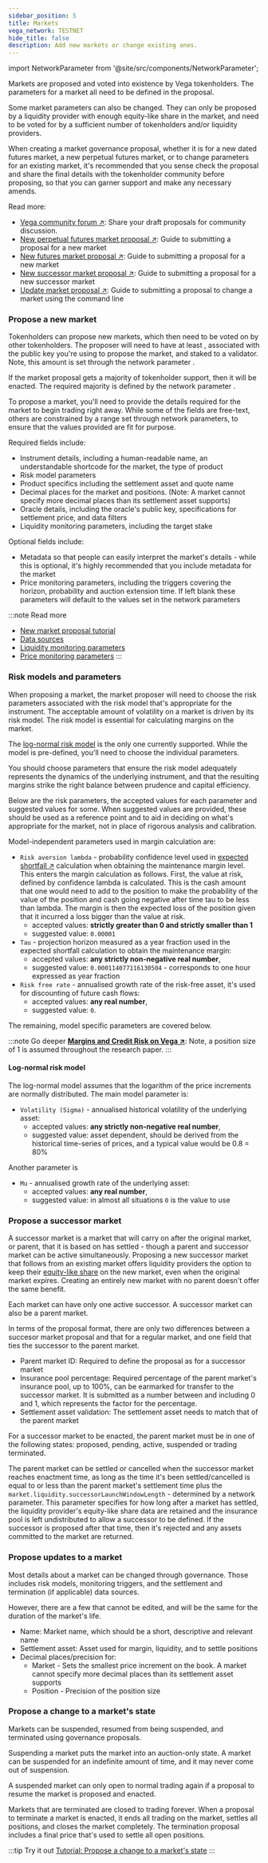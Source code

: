 ```yaml
---
sidebar_position: 5
title: Markets
vega_network: TESTNET
hide_title: false
description: Add new markets or change existing ones.
---
```

import NetworkParameter from '@site/src/components/NetworkParameter';

Markets are proposed and voted into existence by Vega tokenholders. The parameters for a market all need to be defined in the proposal.

Some market parameters can also be changed. They can only be proposed by a liquidity provider with enough equity-like share in the market, and need to be voted for by a sufficient number of tokenholders and/or liquidity providers.

When creating a market governance proposal, whether it is for a new dated futures market, a new perpetual futures market, or to change parameters for an existing market, it's recommended that you sense check the proposal and share the final details with the tokenholder community before proposing, so that you can garner support and make any necessary amends. 

Read more:
* [Vega community forum ↗](https://community.vega.xyz): Share your draft proposals for community discussion.
* [New perpetual futures market proposal ↗](../../tutorials/proposals/new-perpetuals-market.md): Guide to submitting a proposal for a new market
* [New futures market proposal ↗](../../tutorials/proposals/new-market-proposal.md): Guide to submitting a proposal for a new market
* [New successor market proposal ↗](../../tutorials/proposals/new-successor-market-proposal.md): Guide to submitting a proposal for a new successor market
* [Update market proposal ↗](../../tutorials/proposals/update-market-proposal.md): Guide to submitting a proposal to change a market using the command line

### Propose a new market
Tokenholders can propose new markets, which then need to be voted on by other tokenholders. The proposer will need to have at least <NetworkParameter frontMatter={frontMatter} param="governance.proposal.market.minProposerBalance" hideName={true} suffix="tokens" />, associated with the public key you're using to propose the market, and staked to a validator. Note, this amount is set through the network parameter <NetworkParameter frontMatter={frontMatter} param="governance.proposal.market.minProposerBalance" hideValue={true} />.

If the market proposal gets a <NetworkParameter frontMatter={frontMatter} param="governance.proposal.market.requiredMajority" hideName={true} formatter="percent"/> majority of tokenholder support, then it will be enacted. The required majority is defined by the network parameter <NetworkParameter frontMatter={frontMatter} param="governance.proposal.market.requiredMajority" hideValue={true} />.

To propose a market, you'll need to provide the details required for the market to begin trading right away. While some of the fields are free-text, others are constrained by a range set through network parameters, to ensure that the values provided are fit for purpose.

Required fields include:
* Instrument details, including a human-readable name, an understandable shortcode for the market, the type of product
* Risk model parameters
* Product specifics including the settlement asset and quote name
* Decimal places for the market and positions. (Note: A market cannot specify more decimal places than its settlement asset supports)
* Oracle details, including the oracle's public key, specifications for settlement price, and data filters
* Liquidity monitoring parameters, including the target stake

Optional fields include: 
* Metadata so that people can easily interpret the market's details - while this is optional, it's highly recommended that you include metadata for the market
* Price monitoring parameters, including the triggers covering the horizon, probability and auction extension time. If left blank these parameters will default to the values set in the network parameters

:::note Read more
* [New market proposal tutorial](../../tutorials/proposals/new-market-proposal.md)
* [Data sources](../trading-on-vega/data-sources.md)
* [Liquidity monitoring parameters](../trading-on-vega/market-protections.md#liquidity-monitoring)
* [Price monitoring parameters](../trading-on-vega/market-protections.md#price-monitoring)
:::

### Risk models and parameters
When proposing a market, the market proposer will need to choose the risk parameters associated with the risk model that's appropriate for the instrument. The acceptable amount of volatility on a market is driven by its risk model. The risk model is essential for calculating margins on the market. 

The [log-normal risk model](#log-normal-risk-model) is the only one currently supported. While the model is pre-defined, you'll need to choose the individual parameters.

You should choose parameters that ensure the risk model adequately represents the dynamics of the underlying instrument, and that the resulting margins strike the right balance between prudence and capital efficiency.

Below are the risk parameters, the accepted values for each parameter and suggested values for some. When suggested values are provided, these should be used as a reference point and to aid in deciding on what's appropriate for the market, not in place of rigorous analysis and calibration.

Model-independent parameters used in margin calculation are:

* `Risk aversion lambda` - probability confidence level used in [expected shortfall ↗](https://vega.xyz/papers/margins-and-credit-risk.pdf#page=7) calculation when obtaining the maintenance margin level. This enters the margin calculation as follows. First, the value at risk, defined by confidence lambda is calculated. This is the cash amount that one would need to add to the position to make the probability of the value of the position and cash going negative after time tau to be less than lambda. The margin is then the expected loss of the position given that it incurred a loss bigger than the value at risk. 
  * accepted values: **strictly greater than 0 and strictly smaller than 1**
  * suggested value: `0.00001`
* `Tau` - projection horizon measured as a year fraction used in the expected shortfall calculation to obtain the maintenance margin:
  * accepted values: **any strictly non-negative real number**,
  * suggested value: `0.000114077116130504` - corresponds to one hour expressed as year fraction
* `Risk free rate` - annualised growth rate of the risk-free asset, it's used for discounting of future cash flows:
  * accepted values: **any real number**,
  * suggested value: `0`.

The remaining, model specific parameters are covered below.

:::note Go deeper
**[Margins and Credit Risk on Vega ↗](https://vega.xyz/papers/margins-and-credit-risk.pdf)**: Note, a position size of 1 is assumed throughout the research paper.
:::

#### Log-normal risk model
The log-normal model assumes that the logarithm of the price increments are normally distributed. The main model parameter is: 
* `Volatility (Sigma)` - annualised historical volatility of the underlying asset:
  * accepted values: **any strictly non-negative real number**,
  * suggested value: asset dependent, should be derived from the historical time-series of prices, and a typical value would be 0.8 = 80%

Another parameter is
* `Mu` - annualised growth rate of the underlying asset:
  * accepted values: **any real number**,
  * suggested value: in almost all situations `0` is the value to use

### Propose a successor market
A successor market is a market that will carry on after the original market, or parent, that it is based on has settled - though a parent and successor market can be active simultaneously. Proposing a new successor market that follows from an existing market offers liquidity providers the option to keep their [equity-like share](../liquidity/rewards-penalties.md#how-liquidity-fees-are-split) on the new market, even when the original market expires. Creating an entirely new market with no parent doesn't offer the same benefit.

Each market can have only one active successor. A successor market can also be a parent market.

In terms of the proposal format, there are only two differences between a succesor market proposal and that for a regular market, and one field that ties the successor to the parent market.
* Parent market ID: Required to define the proposal as for a successor market
* Insurance pool percentage: Required percentage of the parent market's insurance pool, up to 100%, can be earmarked for transfer to the successor market. It is submitted as a number between and including 0 and 1, which represents the factor for the percentage.
* Settlement asset validation: The settlement asset needs to match that of the parent market

For a successor market to be enacted, the parent market must be in one of the following states: proposed, pending, active, suspended or trading terminated. 

The parent market can be settled or cancelled when the successor market reaches enactment time, as long as the time it's been settled/cancelled is equal to or less than the parent market's settlement time plus the `market.liquidity.successorLaunchWindowLength` - determined by a network parameter. This parameter specifies for how long after a market has settled, the liquidity provider's equity-like share data are retained and the insurance pool is left undistributed to allow a successor to be defined. If the successor is proposed after that time, then it's rejected and any assets committed to the market are returned.

### Propose updates to a market
Most details about a market can be changed through governance. Those includes risk models, monitoring triggers, and the settlement and termination (if applicable) data sources.

However, there are a few that cannot be edited, and will be the same for the duration of the market's life.
* Name: Market name, which should be a short, descriptive and relevant name
* Settlement asset: Asset used for margin, liquidity, and to settle positions
* Decimal places/precision for:
  * Market - Sets the smallest price increment on the book. A market cannot specify more decimal places than its settlement asset supports
  * Position - Precision of the position size

### Propose a change to a market's state
Markets can be suspended, resumed from being suspended, and terminated using governance proposals.

Suspending a market puts the market into an auction-only state. A market can be suspended for an indefinite amount of time, and it may never come out of suspension. 

A suspended market can only open to normal trading again if a proposal to resume the market is proposed and enacted.

Markets that are terminated are closed to trading forever. When a proposal to terminate a market is enacted, it ends all trading on the market, settles all positions, and closes the market completely. The termination proposal includes a final price that's used to settle all open positions.

:::tip Try it out
[Tutorial: Propose a change to a market's state](../../tutorials/proposals/market-state-proposal.md)
:::
